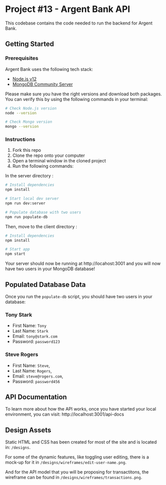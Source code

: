 # Project #13 - Argent Bank API

This codebase contains the code needed to run the backend for Argent Bank.

## Getting Started

### Prerequisites

Argent Bank uses the following tech stack:

- [Node.js v12](https://nodejs.org/en/)
- [MongoDB Community Server](https://www.mongodb.com/try/download/community)

Please make sure you have the right versions and download both packages. You can verify this by using the following commands in your terminal:

```bash
# Check Node.js version
node --version

# Check Mongo version
mongo --version
```

### Instructions

1. Fork this repo
1. Clone the repo onto your computer
1. Open a terminal window in the cloned project
1. Run the following commands:

In the server directory :
```bash
# Install dependencies
npm install

# Start local dev server
npm run dev:server

# Populate database with two users
npm run populate-db
```

Then, move to the client directory : 
```bash
# Install dependencies
npm install

# Start app
npm start
```

Your server should now be running at http://locahost:3001 and you will now have two users in your MongoDB database!

## Populated Database Data

Once you run the `populate-db` script, you should have two users in your database:

### Tony Stark

- First Name: `Tony`
- Last Name: `Stark`
- Email: `tony@stark.com`
- Password: `password123`

### Steve Rogers

- First Name: `Steve`,
- Last Name: `Rogers`,
- Email: `steve@rogers.com`,
- Password: `password456`

## API Documentation

To learn more about how the API works, once you have started your local environment, you can visit: http://localhost:3001/api-docs

## Design Assets

Static HTML and CSS has been created for most of the site and is located in: `/designs`.

For some of the dynamic features, like toggling user editing, there is a mock-up for it in `/designs/wireframes/edit-user-name.png`.

And for the API model that you will be proposing for transactitons, the wireframe can be found in `/designs/wireframes/transactions.png`.
